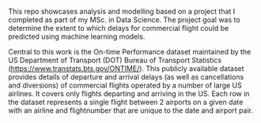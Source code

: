 This repo showcases analysis and modelling based on a project that I completed as part of my MSc. in Data Science. The project goal was to determine the extent to which delays for commercial flight could be predicted using machine learning models.

Central to this work is the On-time Performance dataset maintained by the US Department of Transport (DOT) Bureau of Transport Statistics (https://www.transtats.bts.gov/ONTIME/). This publicly available dataset provides details of departure and arrival delays (as well as cancellations and diversions) of commercial flights operated by a number of large US airlines. It covers only flights departing and arriving in the US. Each row in the dataset represents a single flight between 2 airports on a given date with an airline and flightnumber that are unique to the date and airport pair.